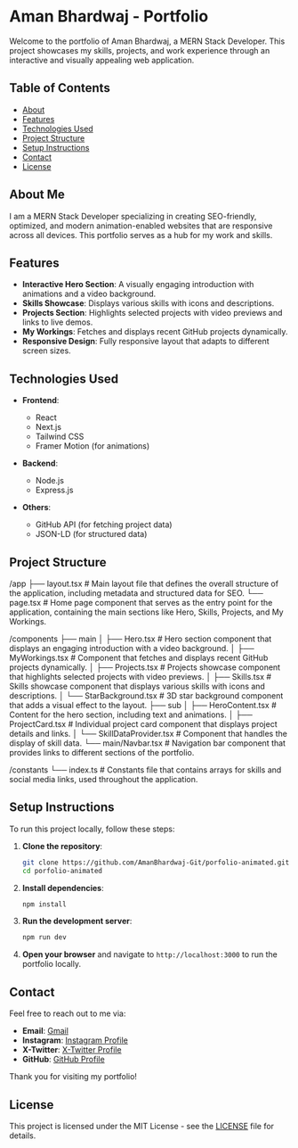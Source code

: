 # Aman Bhardwaj - Portfolio

Welcome to the portfolio of Aman Bhardwaj, a MERN Stack Developer. This project showcases my skills, projects, and work experience through an interactive and visually appealing web application.

## Table of Contents

- [About](#about)
- [Features](#features)
- [Technologies Used](#technologies-used)
- [Project Structure](#project-structure)
- [Setup Instructions](#setup-instructions)
- [Contact](#contact)
- [License](#license)

## About Me

I am a MERN Stack Developer specializing in creating SEO-friendly, optimized, and modern animation-enabled websites that are responsive across all devices. This portfolio serves as a hub for my work and skills.

## Features

- **Interactive Hero Section**: A visually engaging introduction with animations and a video background.
- **Skills Showcase**: Displays various skills with icons and descriptions.
- **Projects Section**: Highlights selected projects with video previews and links to live demos.
- **My Workings**: Fetches and displays recent GitHub projects dynamically.
- **Responsive Design**: Fully responsive layout that adapts to different screen sizes.

## Technologies Used

- **Frontend**: 
  - React
  - Next.js
  - Tailwind CSS
  - Framer Motion (for animations)

- **Backend**: 
  - Node.js
  - Express.js

- **Others**:
  - GitHub API (for fetching project data)
  - JSON-LD (for structured data)

## Project Structure
/app
  ├── layout.tsx          # Main layout file that defines the overall structure of the application, including metadata and structured data for SEO.
  └── page.tsx            # Home page component that serves as the entry point for the application, containing the main sections like Hero, Skills, Projects, and My Workings.

/components
  ├── main
  │   ├── Hero.tsx        # Hero section component that displays an engaging introduction with a video background.
  │   ├── MyWorkings.tsx  # Component that fetches and displays recent GitHub projects dynamically.
  │   ├── Projects.tsx    # Projects showcase component that highlights selected projects with video previews.
  │   ├── Skills.tsx      # Skills showcase component that displays various skills with icons and descriptions.
  │   └── StarBackground.tsx # 3D star background component that adds a visual effect to the layout.
  ├── sub
  │   ├── HeroContent.tsx  # Content for the hero section, including text and animations.
  │   ├── ProjectCard.tsx   # Individual project card component that displays project details and links.
  │   └── SkillDataProvider.tsx # Component that handles the display of skill data.
  └── main/Navbar.tsx      # Navigation bar component that provides links to different sections of the portfolio.

/constants
  └── index.ts             # Constants file that contains arrays for skills and social media links, used throughout the application.

## Setup Instructions

To run this project locally, follow these steps:

1. **Clone the repository**:
   ```bash
   git clone https://github.com/AmanBhardwaj-Git/porfolio-animated.git
   cd porfolio-animated
   ```

2. **Install dependencies**:
   ```bash
   npm install
   ```

3. **Run the development server**:
   ```bash
   npm run dev
   ```

4. **Open your browser** and navigate to `http://localhost:3000` to run the portfolio locally.

## Contact

Feel free to reach out to me via:

- **Email**: [Gmail](mailto:dayalbhardwaj10@gmail.com)
- **Instagram**: [Instagram Profile](https://www.instagram.com/amanbhardwaj0tw/)
- **X-Twitter**: [ X-Twitter Profile](https://x.com/i/flow/login?redirect_after_login=%2FbhardWAman")
- **GitHub**: [ GitHub Profile](https://github.com/AmanBhardwaj-Git)

Thank you for visiting my portfolio!

## License

This project is licensed under the MIT License - see the [LICENSE](LICENSE) file for details.

